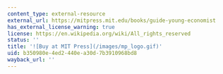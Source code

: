 ```yaml
---
content_type: external-resource
external_url: https://mitpress.mit.edu/books/guide-young-economist
has_external_license_warning: true
license: https://en.wikipedia.org/wiki/All_rights_reserved
status: ''
title: '![Buy at MIT Press](/images/mp_logo.gif)'
uid: b350980e-4ed2-440e-a30d-7b3910968bd8
wayback_url: ''
---
```

